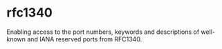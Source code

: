 # rfc1340
Enabling access to the port numbers, keywords and descriptions of well-known and IANA reserved ports from RFC1340.
